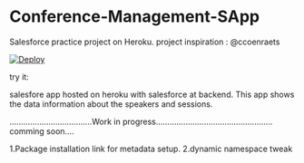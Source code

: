 # Conference-Management-SApp
Salesforce practice project on Heroku.
project inspiration : @ccoenraets 

<a href="https://heroku.com/deploy?template=https://github.com/svshubhm/Coference-Management-SApp">
  <img src="https://www.herokucdn.com/deploy/button.svg" alt="Deploy">
</a>

try it: 

salesfore app hosted on heroku with salesforce at backend.
This app shows the data information about the speakers and sessions.


....................................Work in progress...................................................
comming soon....

 1.Package installation link for metadata setup. 
 2.dynamic namespace tweak

